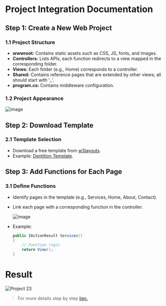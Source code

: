 # Project Integration Documentation

## Step 1: Create a New Web Project

### 1.1 Project Structure

- **wwwroot:** Contains static assets such as CSS, JS, fonts, and images.
- **Controllers:** Lists APIs, each function redirects to a view mapped in the corresponding folder.
- **Views:** Each folder (e.g., Home) corresponds to a controller.
- **Shared:** Contains reference pages that are extended by other views; all should start with '_'.
- **program.cs:** Contains middleware configuration.

### 1.2 Project Appearance

![image](https://github.com/Amir0055/IntegrationTemplate_ASP.NET-Core--MVC/assets/93008466/e7a25b01-1683-4b64-9ee6-5a3220825590)

## Step 2: Download Template

### 2.1 Template Selection

- Download a free template from [w3layouts](https://w3layouts.com/?s=website&post_type=product).
- Example: [Dentition Template](https://w3layouts.com/template/dentition-a-dental-clinic-website-template/).

## Step 3: Add Functions for Each Page

### 3.1 Define Functions

- Identify pages in the template (e.g., Services, Home, About, Contact).
- Link each page with a corresponding function in the controller.

   ![image](https://github.com/Amir0055/IntegrationTemplate_ASP.NET-Core--MVC/assets/93008466/1ff64567-53df-4638-92fd-883c7f0137a6)

- Example:

   ```csharp
   public IActionResult Services()
   {
       // Function logic
       return View();
   }
# Result

![Project 23](https://github.com/Amir0055/IntegrationTemplate_ASP.NET-Core--MVC/assets/93008466/0ddb973e-1646-4be1-8922-12ee5107539e)

>For more details step by step 
[lien. ](https://github.com/Amir0055/IntegrationTemplate_ASP.NET-Core--MVC/edit/main/README.md)

